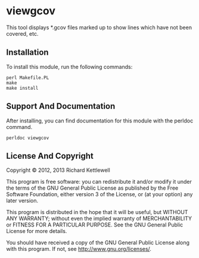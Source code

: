viewgcov
========

This tool displays *.gcov files marked up to show lines which have not
been covered, etc.

Installation
------------

To install this module, run the following commands:

    perl Makefile.PL
    make
    make install

Support And Documentation
-------------------------

After installing, you can find documentation for this module with the
perldoc command.

    perldoc viewgcov


License And Copyright
---------------------

Copyright © 2012, 2013 Richard Kettlewell

This program is free software: you can redistribute it and/or modify
it under the terms of the GNU General Public License as published by
the Free Software Foundation, either version 3 of the License, or
(at your option) any later version.

This program is distributed in the hope that it will be useful,
but WITHOUT ANY WARRANTY; without even the implied warranty of
MERCHANTABILITY or FITNESS FOR A PARTICULAR PURPOSE.  See the
GNU General Public License for more details.

You should have received a copy of the GNU General Public License
along with this program.  If not, see <http://www.gnu.org/licenses/>.
